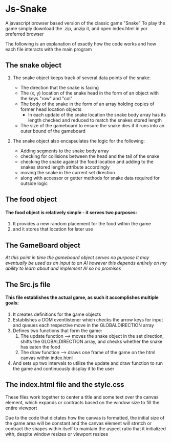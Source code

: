 # Js-Snake
  A javascript browser based version of the classic game "Snake"
  To play the game simply download the .zip, unzip it, and open index.html in yor preferred browser


  The following is an explanation of exactly how the code works and how each file interacts with the main program


  ## The snake object

  1. The snake object keeps track of several data points of the snake:
     * The direction that the snake is facing 
     * The (x, y) location of the snake head in the form of an object with the keys "row" and "col"
     * The body of the snake in the form of an array holding copies of former head location objects 
         * In each update of the snake location the snake body array has its length checked and reduced to match the snakes stored length 
      * The size of the gameboard to ensure the snake dies if it runs into an outer bound of the gameboard

  2. The snake object also encapsulates the logic for the following:
      * Adding segments to the snake body array
      * checking for collisions between the head and the tail of the snake
      * checking the snake against the food location and adding to the snakes stored length attribute accordingly
      * moving the snake in the current set direction
      * along with accessor or getter methods for snake data required for outside logic

  ## The food object
  #### The food object is relatively simple - it serves two purposes:

  1. It provides a new random placement for the food within the game 
  1. and it stores that location for later use

  ## The GameBoard object
  _At this point in time the gameboard object serves no purpose_
  _It may eventually be used as an input to an AI however this depends entirely on my ability to learn about and implement AI so no promises_

  ## The Src.js file

  #### This file establishes the actual game, as such it accomplishes multiple goals:

  1. It creates definitions for the game objects
  2. Establishes a DOM eventlistener which checks the arrow keys for input and queues each respective move in the GLOBALDIRECTION array
  3. Defines two functions that form the game:
      1. The update function --> moves the snake object in the set direction, shifts the GLOBALDIRECTION array, and checks whether the snake has eaten the food
      2. The draw function --> draws one frame of the game on the html canvas within index.html
  4. And sets up two intervals to utilize the update and draw function to run the game and continuously display it to the user

  ## The index.html file and the style.css
  These files work together to center a title and some text over the canvas element, which expands or contracts based on the window size to fill the entire viewport

  Due to the code that dictates how the canvas is formatted, the initial size of the game area will be constant and the canvas element will stretch or contract the shapes within itself to maintain the aspect ratio that it initialized with, despite window resizes or viewport resizes

